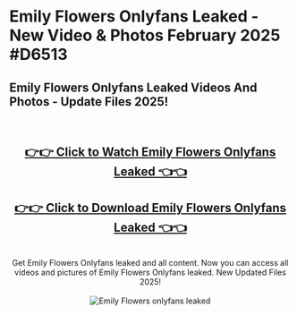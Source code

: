 # Emily Flowers Onlyfans Leaked - New Video & Photos February 2025 #D6513

<h2>Emily Flowers Onlyfans Leaked Videos And Photos - Update Files 2025!</h2>
<br>
<div align="center">
<h2><a href="https://porncheck.live/?utm_source=emilyflowers&utm_medium=git182&utm_content=newban" rel="nofollow">👉👉 Click to Watch Emily Flowers Onlyfans Leaked 👈👈</a></h2>
<h2><a href="https://porncheck.live/?utm_source=emilyflowers&utm_medium=git182&utm_content=newban" rel="nofollow">👉👉 Click to Download Emily Flowers Onlyfans Leaked 👈👈</a></h2>
<br>
Get Emily Flowers Onlyfans leaked and all content. Now you can access all videos and pictures of Emily Flowers Onlyfans leaked. New Updated Files 2025!
<br>
<br>
<a href="https://porncheck.live/?utm_source=emilyflowers&utm_medium=git182&utm_content=newban" rel="nofollow" data-target="animated-image.originalLink"><img src="https://i.ibb.co/bMWrY6b1/banner2.png" alt="Emily Flowers onlyfans leaked" style="max-width: 100%; display: inline-block;" data-target="animated-image.originalImage"></a>
</div>
<br>

